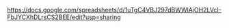 https://docs.google.com/spreadsheets/d/1uTgC4VBJ297dBWWlAjOH2LVcI-FbJYCXhDLrsCS2BEE/edit?usp=sharing

